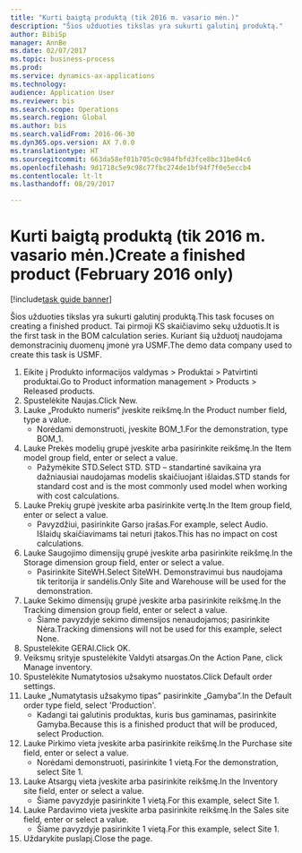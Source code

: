 ```yaml
--- 
title: "Kurti baigtą produktą (tik 2016 m. vasario mėn.)"
description: "Šios užduoties tikslas yra sukurti galutinį produktą."
author: BibiSp
manager: AnnBe
ms.date: 02/07/2017
ms.topic: business-process
ms.prod: 
ms.service: dynamics-ax-applications
ms.technology: 
audience: Application User
ms.reviewer: bis
ms.search.scope: Operations
ms.search.region: Global
ms.author: bis
ms.search.validFrom: 2016-06-30
ms.dyn365.ops.version: AX 7.0.0
ms.translationtype: HT
ms.sourcegitcommit: 663da58ef01b705c0c984fbfd3fce8bc31be04c6
ms.openlocfilehash: 9d1718c5e9c98c77fbc274de1bf94f7f0e5eccb4
ms.contentlocale: lt-lt
ms.lasthandoff: 08/29/2017

---
```

# <a name="create-a-finished-product-february-2016-only"></a><span data-ttu-id="bef7b-103">Kurti baigtą produktą (tik 2016 m. vasario mėn.)</span><span class="sxs-lookup"><span data-stu-id="bef7b-103">Create a finished product (February 2016 only)</span></span>

[!include[task guide banner](../../includes/task-guide-banner.md)]

<span data-ttu-id="bef7b-104">Šios užduoties tikslas yra sukurti galutinį produktą.</span><span class="sxs-lookup"><span data-stu-id="bef7b-104">This task focuses on creating a finished product.</span></span> <span data-ttu-id="bef7b-105">Tai pirmoji KS skaičiavimo sekų užduotis.</span><span class="sxs-lookup"><span data-stu-id="bef7b-105">It is the first task in the BOM calculation series.</span></span> <span data-ttu-id="bef7b-106">Kuriant šią užduotį naudojama demonstracinių duomenų įmonė yra USMF.</span><span class="sxs-lookup"><span data-stu-id="bef7b-106">The demo data company used to create this task is USMF.</span></span>

1. <span data-ttu-id="bef7b-107">Eikite į Produkto informacijos valdymas > Produktai > Patvirtinti produktai.</span><span class="sxs-lookup"><span data-stu-id="bef7b-107">Go to Product information management > Products > Released products.</span></span>
2. <span data-ttu-id="bef7b-108">Spustelėkite Naujas.</span><span class="sxs-lookup"><span data-stu-id="bef7b-108">Click New.</span></span>
3. <span data-ttu-id="bef7b-109">Lauke „Produkto numeris“ įveskite reikšmę.</span><span class="sxs-lookup"><span data-stu-id="bef7b-109">In the Product number field, type a value.</span></span>
    * <span data-ttu-id="bef7b-110">Norėdami demonstruoti, įveskite BOM_1.</span><span class="sxs-lookup"><span data-stu-id="bef7b-110">For the demonstration, type BOM_1.</span></span>  
4. <span data-ttu-id="bef7b-111">Lauke Prekės modelių grupė įveskite arba pasirinkite reikšmę.</span><span class="sxs-lookup"><span data-stu-id="bef7b-111">In the Item model group field, enter or select a value.</span></span>
    * <span data-ttu-id="bef7b-112">Pažymėkite STD.</span><span class="sxs-lookup"><span data-stu-id="bef7b-112">Select STD.</span></span> <span data-ttu-id="bef7b-113">STD – standartinė savikaina yra dažniausiai naudojamas modelis skaičiuojant išlaidas.</span><span class="sxs-lookup"><span data-stu-id="bef7b-113">STD stands for standard cost and is the most commonly used model when working with cost calculations.</span></span>  
5. <span data-ttu-id="bef7b-114">Lauke Prekių grupė įveskite arba pasirinkite vertę.</span><span class="sxs-lookup"><span data-stu-id="bef7b-114">In the Item group field, enter or select a value.</span></span>
    * <span data-ttu-id="bef7b-115">Pavyzdžiui, pasirinkite Garso įrašas.</span><span class="sxs-lookup"><span data-stu-id="bef7b-115">For example, select Audio.</span></span> <span data-ttu-id="bef7b-116">Išlaidų skaičiavimams tai neturi įtakos.</span><span class="sxs-lookup"><span data-stu-id="bef7b-116">This has no impact on cost calculations.</span></span>  
6. <span data-ttu-id="bef7b-117">Lauke Saugojimo dimensijų grupė įveskite arba pasirinkite reikšmę.</span><span class="sxs-lookup"><span data-stu-id="bef7b-117">In the Storage dimension group field, enter or select a value.</span></span>
    * <span data-ttu-id="bef7b-118">Pasirinkite SiteWH.</span><span class="sxs-lookup"><span data-stu-id="bef7b-118">Select SiteWH.</span></span> <span data-ttu-id="bef7b-119">Demonstravimui bus naudojama tik teritorija ir sandėlis.</span><span class="sxs-lookup"><span data-stu-id="bef7b-119">Only Site and Warehouse will be used for the demonstration.</span></span>  
7. <span data-ttu-id="bef7b-120">Lauke Sekimo dimensijų grupė įveskite arba pasirinkite reikšmę.</span><span class="sxs-lookup"><span data-stu-id="bef7b-120">In the Tracking dimension group field, enter or select a value.</span></span>
    * <span data-ttu-id="bef7b-121">Šiame pavyzdyje sekimo dimensijos nenaudojamos; pasirinkite Nėra.</span><span class="sxs-lookup"><span data-stu-id="bef7b-121">Tracking dimensions will not be used for this example, select None.</span></span>  
8. <span data-ttu-id="bef7b-122">Spustelėkite GERAI.</span><span class="sxs-lookup"><span data-stu-id="bef7b-122">Click OK.</span></span>
9. <span data-ttu-id="bef7b-123">Veiksmų srityje spustelėkite Valdyti atsargas.</span><span class="sxs-lookup"><span data-stu-id="bef7b-123">On the Action Pane, click Manage inventory.</span></span>
10. <span data-ttu-id="bef7b-124">Spustelėkite Numatytosios užsakymo nuostatos.</span><span class="sxs-lookup"><span data-stu-id="bef7b-124">Click Default order settings.</span></span>
11. <span data-ttu-id="bef7b-125">Lauke „Numatytasis užsakymo tipas” pasirinkite „Gamyba”.</span><span class="sxs-lookup"><span data-stu-id="bef7b-125">In the Default order type field, select 'Production'.</span></span>
    * <span data-ttu-id="bef7b-126">Kadangi tai galutinis produktas, kuris bus gaminamas, pasirinkite Gamyba.</span><span class="sxs-lookup"><span data-stu-id="bef7b-126">Because this is a finished product that will be produced, select Production.</span></span>  
12. <span data-ttu-id="bef7b-127">Lauke Pirkimo vieta įveskite arba pasirinkite reikšmę.</span><span class="sxs-lookup"><span data-stu-id="bef7b-127">In the Purchase site field, enter or select a value.</span></span>
    * <span data-ttu-id="bef7b-128">Norėdami demonstruoti, pasirinkite 1 vietą.</span><span class="sxs-lookup"><span data-stu-id="bef7b-128">For the demonstration, select Site 1.</span></span>  
13. <span data-ttu-id="bef7b-129">Lauke Atsargų vieta įveskite arba pasirinkite reikšmę.</span><span class="sxs-lookup"><span data-stu-id="bef7b-129">In the Inventory site field, enter or select a value.</span></span>
    * <span data-ttu-id="bef7b-130">Šiame pavyzdyje pasirinkite 1 vietą.</span><span class="sxs-lookup"><span data-stu-id="bef7b-130">For this example, select Site 1.</span></span>  
14. <span data-ttu-id="bef7b-131">Lauke Pardavimo vieta įveskite arba pasirinkite reikšmę.</span><span class="sxs-lookup"><span data-stu-id="bef7b-131">In the Sales site field, enter or select a value.</span></span>
    * <span data-ttu-id="bef7b-132">Šiame pavyzdyje pasirinkite 1 vietą.</span><span class="sxs-lookup"><span data-stu-id="bef7b-132">For this example, select Site 1.</span></span>  
15. <span data-ttu-id="bef7b-133">Uždarykite puslapį.</span><span class="sxs-lookup"><span data-stu-id="bef7b-133">Close the page.</span></span>


